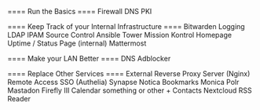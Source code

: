 
==== Run the Basics ====
Firewall
DNS
PKI

==== Keep Track of your Internal Infrastructure ====
Bitwarden
Logging
LDAP
IPAM
Source Control
Ansible Tower
Mission Kontrol
Homepage
Uptime / Status Page (internal)
Mattermost

==== Make your LAN Better ====
DNS Adblocker

==== Replace Other Services ====
External Reverse Proxy Server (Nginx)
Remote Access
SSO (Authelia)
Synapse
Notica
Bookmarks
Monica
Polr
Mastadon
Firefly III
Calendar something or other + Contacts
Nextcloud
RSS Reader
